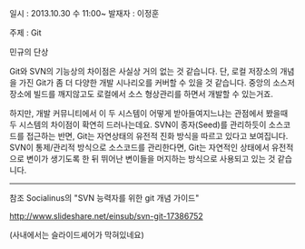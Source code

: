 일시 : 2013.10.30 수 11:00~
발재자 : 이정훈

주제 : Git

민규의 단상

Git와 SVN의 기능상의 차이점은 사실상 거의 없는 것 같습니다.
단, 로컬 저장소의 개념을 가진 Git가 좀 더 다양한 개발 시나리오를 커버할 수 있을 것 같습니다. 중앙의 소스저장소에 빌드를 깨지않고도 로컬에서 소스 형상관리를 하면서 개발할 수 있는거죠.

하지만, 개발 커뮤니티에서 이 두 시스템이 어떻게 받아들여지느냐는 관점에서 봤을때 두 시스템의 차이점이 확연히 드러나는데요. SVN이 종자(Seed)를 관리하듯이 소스코드를 접근하는 반면, Git는 자연상태의 유전적 진화 방식을 따르고 있다고 보여집니다. SVN이 통제/관리적 방식으로 소스코드를 관리한다면, Git는 자연적인 상태에서 유전적으로 변이가 생기도록 한 뒤 뛰어난 변이들을 머지하는 방식으로 사용되고 있는 것 같습니다.





---

참조
Socialinus의 "SVN 능력자를 위한 git 개념 가이드"

http://www.slideshare.net/einsub/svn-git-17386752‎

(사내에서는 슬라이드셰어가 막혀있네요)